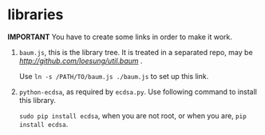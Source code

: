 libraries
=========

**IMPORTANT** You have to create some links in order to make it work.

1. `baum.js`, this is the library tree. It is treated in a separated repo, may
   be _http://github.com/loesung/util.baum_ .

   Use `ln -s /PATH/TO/baum.js ./baum.js` to set up this link.

2. `python-ecdsa`, as required by `ecdsa.py`. Use following command to install
   this library. 
   
   `sudo pip install ecdsa`, when you are not root, or when you are,
   `pip install ecdsa`.
